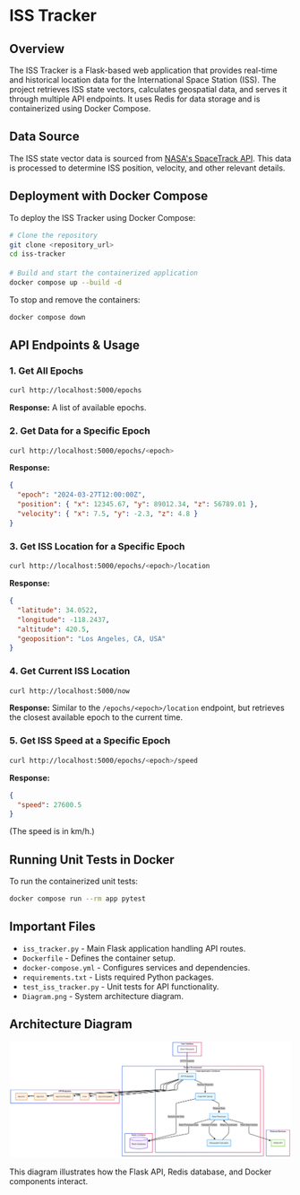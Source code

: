 # ISS Tracker

## Overview
The ISS Tracker is a Flask-based web application that provides real-time and historical location data for the International Space Station (ISS). The project retrieves ISS state vectors, calculates geospatial data, and serves it through multiple API endpoints. It uses Redis for data storage and is containerized using Docker Compose.

## Data Source
The ISS state vector data is sourced from [NASA's SpaceTrack API](https://www.space-track.org/). This data is processed to determine ISS position, velocity, and other relevant details.

## Deployment with Docker Compose
To deploy the ISS Tracker using Docker Compose:

```sh
# Clone the repository
git clone <repository_url>
cd iss-tracker

# Build and start the containerized application
docker compose up --build -d
```

To stop and remove the containers:

```sh
docker compose down
```

## API Endpoints & Usage

### 1. Get All Epochs
```sh
curl http://localhost:5000/epochs
```
**Response:** A list of available epochs.

### 2. Get Data for a Specific Epoch
```sh
curl http://localhost:5000/epochs/<epoch>
```
**Response:**
```json
{
  "epoch": "2024-03-27T12:00:00Z",
  "position": { "x": 12345.67, "y": 89012.34, "z": 56789.01 },
  "velocity": { "x": 7.5, "y": -2.3, "z": 4.8 }
}
```

### 3. Get ISS Location for a Specific Epoch
```sh
curl http://localhost:5000/epochs/<epoch>/location
```
**Response:**
```json
{
  "latitude": 34.0522,
  "longitude": -118.2437,
  "altitude": 420.5,
  "geoposition": "Los Angeles, CA, USA"
}
```

### 4. Get Current ISS Location
```sh
curl http://localhost:5000/now
```
**Response:** Similar to the `/epochs/<epoch>/location` endpoint, but retrieves the closest available epoch to the current time.

### 5. Get ISS Speed at a Specific Epoch
```sh
curl http://localhost:5000/epochs/<epoch>/speed
```
**Response:**
```json
{
  "speed": 27600.5
}
```
(The speed is in km/h.)

## Running Unit Tests in Docker
To run the containerized unit tests:

```sh
docker compose run --rm app pytest
```

## Important Files
- `iss_tracker.py` - Main Flask application handling API routes.
- `Dockerfile` - Defines the container setup.
- `docker-compose.yml` - Configures services and dependencies.
- `requirements.txt` - Lists required Python packages.
- `test_iss_tracker.py` - Unit tests for API functionality.
- `Diagram.png` - System architecture diagram.

## Architecture Diagram
![System Architecture](Diagram.png)

This diagram illustrates how the Flask API, Redis database, and Docker components interact.

